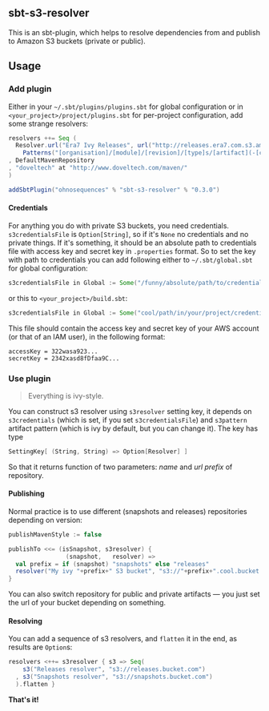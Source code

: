 ## sbt-s3-resolver

This is an sbt-plugin, which helps to resolve dependencies from and publish to Amazon S3 buckets (private or public).

## Usage

### Add plugin

Either in your `~/.sbt/plugins/plugins.sbt` for global configuration or in `<your_project>/project/plugins.sbt` for per-project configuration, add some strange resolvers:

```scala
resolvers ++= Seq (
  Resolver.url("Era7 Ivy Releases", url("http://releases.era7.com.s3.amazonaws.com"))(
    Patterns("[organisation]/[module]/[revision]/[type]s/[artifact](-[classifier]).[ext]"))
, DefaultMavenRepository
, "doveltech" at "http://www.doveltech.com/maven/"
)

addSbtPlugin("ohnosequences" % "sbt-s3-resolver" % "0.3.0")
```

#### Credentials

For anything you do with private S3 buckets, you need credentials. `s3credentialsFile` is `Option[String]`, so if it's `None` no credentials and no private things. If it's something, it should be an absolute path to credentials file with access key and secret key in `.properties` format. So to set the key with path to credentials you can add following either to `~/.sbt/global.sbt` for global configuration:

```scala
s3credentialsFile in Global := Some("/funny/absolute/path/to/credentials.properties")
```

or this to `<your_project>/build.sbt`:

```scala
s3credentialsFile in Global := Some("cool/path/in/your/project/credentials.properties")
```

This file should contain the access key and secret key of your AWS account (or that of an IAM user), in the following format:

```
accessKey = 322wasa923...
secretKey = 2342xasd8fDfaa9C...
```

### Use plugin

> Everything is ivy-style.

You can construct s3 resolver using `s3resolver` setting key, it depends on `s3credentials` (which is set, if you set `s3credentialsFile`) and `s3pattern` artifact pattern (which is ivy by default, but you can change it). The key has type 

```scala
SettingKey[ (String, String) => Option[Resolver] ]
```

So that it returns function of two parameters: _name_ and _url prefix_ of repository.

#### Publishing

Normal practice is to use different (snapshots and releases) repositories depending on version:

```scala
publishMavenStyle := false

publishTo <<= (isSnapshot, s3resolver) { 
                (snapshot,   resolver) => 
  val prefix = if (snapshot) "snapshots" else "releases"
  resolver("My ivy "+prefix+" S3 bucket", "s3://"+prefix+".cool.bucket.com")
}
```

You can also switch repository for public and private artifacts — you just set the url of your bucket depending on something.

#### Resolving

You can add a sequence of s3 resolvers, and `flatten` it in the end, as results are `Option`s:

```scala
resolvers <++= s3resolver { s3 => Seq(
    s3("Releases resolver", "s3://releases.bucket.com")
  , s3("Snapshots resolver", "s3://snapshots.bucket.com")
  ).flatten }
```

**That's it!**
